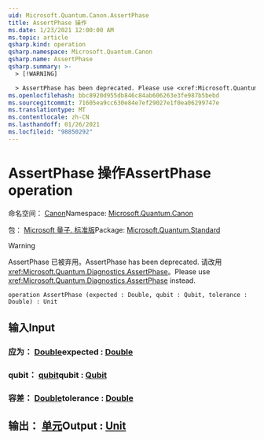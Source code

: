 ```yaml
---
uid: Microsoft.Quantum.Canon.AssertPhase
title: AssertPhase 操作
ms.date: 1/23/2021 12:00:00 AM
ms.topic: article
qsharp.kind: operation
qsharp.namespace: Microsoft.Quantum.Canon
qsharp.name: AssertPhase
qsharp.summary: >-
  > [!WARNING]

  > AssertPhase has been deprecated. Please use <xref:Microsoft.Quantum.Diagnostics.AssertPhase> instead.
ms.openlocfilehash: bbc8920d955db846c84ab606263e3fe987b5bebd
ms.sourcegitcommit: 71605ea9cc630e84e7ef29027e1f0ea06299747e
ms.translationtype: MT
ms.contentlocale: zh-CN
ms.lasthandoff: 01/26/2021
ms.locfileid: "98850292"
---
```

# <a name="assertphase-operation"></a><span data-ttu-id="1ab84-102">AssertPhase 操作</span><span class="sxs-lookup"><span data-stu-id="1ab84-102">AssertPhase operation</span></span>

<span data-ttu-id="1ab84-103">命名空间： [Canon](xref:Microsoft.Quantum.Canon)</span><span class="sxs-lookup"><span data-stu-id="1ab84-103">Namespace: [Microsoft.Quantum.Canon](xref:Microsoft.Quantum.Canon)</span></span>

<span data-ttu-id="1ab84-104">包： [Microsoft 量子. 标准版](https://nuget.org/packages/Microsoft.Quantum.Standard)</span><span class="sxs-lookup"><span data-stu-id="1ab84-104">Package: [Microsoft.Quantum.Standard](https://nuget.org/packages/Microsoft.Quantum.Standard)</span></span>


> [!WARNING]
> <span data-ttu-id="1ab84-105">AssertPhase 已被弃用。</span><span class="sxs-lookup"><span data-stu-id="1ab84-105">AssertPhase has been deprecated.</span></span> <span data-ttu-id="1ab84-106">请改用 <xref:Microsoft.Quantum.Diagnostics.AssertPhase>。</span><span class="sxs-lookup"><span data-stu-id="1ab84-106">Please use <xref:Microsoft.Quantum.Diagnostics.AssertPhase> instead.</span></span>



```qsharp
operation AssertPhase (expected : Double, qubit : Qubit, tolerance : Double) : Unit
```


## <a name="input"></a><span data-ttu-id="1ab84-107">输入</span><span class="sxs-lookup"><span data-stu-id="1ab84-107">Input</span></span>

### <a name="expected--double"></a><span data-ttu-id="1ab84-108">应为： [Double](xref:microsoft.quantum.lang-ref.double)</span><span class="sxs-lookup"><span data-stu-id="1ab84-108">expected : [Double](xref:microsoft.quantum.lang-ref.double)</span></span>




### <a name="qubit--qubit"></a><span data-ttu-id="1ab84-109">qubit： [qubit](xref:microsoft.quantum.lang-ref.qubit)</span><span class="sxs-lookup"><span data-stu-id="1ab84-109">qubit : [Qubit](xref:microsoft.quantum.lang-ref.qubit)</span></span>




### <a name="tolerance--double"></a><span data-ttu-id="1ab84-110">容差： [Double](xref:microsoft.quantum.lang-ref.double)</span><span class="sxs-lookup"><span data-stu-id="1ab84-110">tolerance : [Double](xref:microsoft.quantum.lang-ref.double)</span></span>





## <a name="output--unit"></a><span data-ttu-id="1ab84-111">输出： [单元](xref:microsoft.quantum.lang-ref.unit)</span><span class="sxs-lookup"><span data-stu-id="1ab84-111">Output : [Unit](xref:microsoft.quantum.lang-ref.unit)</span></span>


